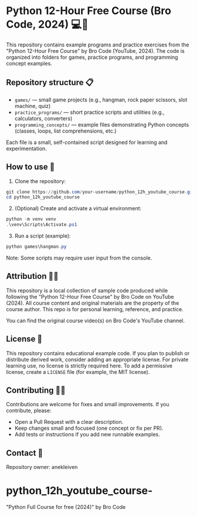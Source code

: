 # Python 12-Hour Free Course (Bro Code, 2024) 💻🤔

This repository contains example programs and practice exercises from the "Python 12-Hour Free Course" by Bro Code (YouTube, 2024). The code is organized into folders for games, practice programs, and programming concept examples.

## Repository structure 📋

- `games/` — small game projects (e.g., hangman, rock paper scissors, slot machine, quiz)
- `practice_programs/` — short practice scripts and utilities (e.g., calculators, converters)
- `programming_concepts/` — example files demonstrating Python concepts (classes, loops, list comprehensions, etc.)

Each file is a small, self-contained script designed for learning and experimentation.

## How to use 🔧

1. Clone the repository:

```powershell
git clone https://github.com/your-username/python_12h_youtube_course.git
cd python_12h_youtube_course
```

2. (Optional) Create and activate a virtual environment:

```powershell
python -m venv venv
.\venv\Scripts\Activate.ps1
```

3. Run a script (example):

```powershell
python games\hangman.py
```

Note: Some scripts may require user input from the console.

## Attribution 👩‍🏫

This repository is a local collection of sample code produced while following the "Python 12-Hour Free Course" by Bro Code on YouTube (2024). All course content and original materials are the property of the course author. This repo is for personal learning, reference, and practice.

You can find the original course video(s) on Bro Code's YouTube channel.

## License 📜

This repository contains educational example code. If you plan to publish or distribute derived work, consider adding an appropriate license. For private learning use, no license is strictly required here. To add a permissive license, create a `LICENSE` file (for example, the MIT license).

## Contributing 👩‍🎓

Contributions are welcome for fixes and small improvements. If you contribute, please:

- Open a Pull Request with a clear description.
- Keep changes small and focused (one concept or fix per PR).
- Add tests or instructions if you add new runnable examples.

## Contact 👸

Repository owner: anekleiven
# python_12h_youtube_course-
"Python Full Course for free (2024)" by Bro Code 
